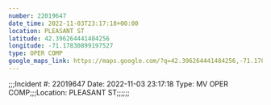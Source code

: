 ```yaml
---
number: 22019647
date_time: 2022-11-03T23:17:18+00:00
location: PLEASANT ST
latitude: 42.396264441484256
longitude: -71.17830899197527
type: OPER COMP
google_maps_link: https://maps.google.com/?q=42.396264441484256,-71.17830899197527
---
```


;;;Incident #: 22019647  Date: 2022-11-03 23:17:18   Type: MV OPER COMP;;;Location: PLEASANT ST;;;;;;
